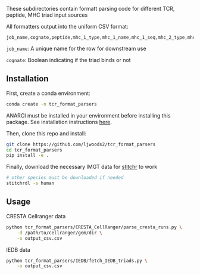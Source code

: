 
These subdirectories contain formatt parsing code for different TCR, peptide, MHC triad input sources

All formatters output into the uniform CSV format:

```
job_name,cognate,peptide,mhc_1_type,mhc_1_name,mhc_1_seq,mhc_2_type,mhc_2_name,mhc_2_seq,tcr_1_type,tcr_1_name,tcr_1_seq,tcr_2_type,tcr_2_name,tcr_2_seq
```

`job_name`: A unique name for the row for downstream use

`cognate`: Boolean indicating if the triad binds or not

## Installation

First, create a conda environment:

```bash
conda create -n tcr_format_parsers
```

ANARCI must be installed in your environment before installing this package. See installation instructions [here](https://github.com/oxpig/ANARCI).

Then, clone this repo and install:
```bash
git clone https://github.com/ljwoods2/tcr_format_parsers
cd tcr_format_parsers
pip install -e .
```

Finally, download the necessary IMGT data for [stitchr](https://github.com/JamieHeather/stitchr) to work
```bash
# other species must be downloaded if needed
stitchrdl -s human 
```

## Usage

CRESTA Cellranger data
```bash
python tcr_format_parsers/CRESTA_CellRanger/parse_cresta_runs.py \
    -d /path/to/cellranger/gem/dir \
    -o output_csv.csv
```

IEDB data
```bash
python tcr_format_parsers/IEDB/fetch_IEDB_triads.py \
    -o output_csv.csv
```